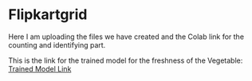 # Flipkartgrid
Here I am uploading the files we have created and the Colab link for the counting and identifying part.

This is the link for the trained model for the freshness of the Vegetable: [Trained Model Link](https://drive.google.com/file/d/1B4VwIgL_T5oYj-Axd4Tt1YuweKVbGu5u/view?usp=sharing)
